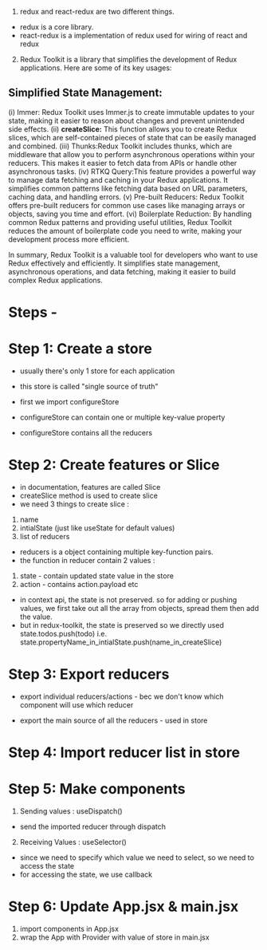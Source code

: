 1. redux and react-redux are two different things.
- redux is a core library.
- react-redux is a implementation of redux used for wiring of react and redux

2. Redux Toolkit is a library that simplifies the development of Redux applications. 
Here are some of its key usages:
## Simplified State Management:
(i) Immer: Redux Toolkit uses Immer.js to create immutable updates to your state, making it easier to reason about changes and prevent unintended side effects.
(ii) **createSlice:** This function allows you to create Redux slices, which are self-contained pieces of state that can be easily managed and combined.
(iii) Thunks:Redux Toolkit includes thunks, which are middleware that allow you to perform asynchronous operations within your reducers. This makes it easier to fetch data from APIs or handle other asynchronous tasks.
(iv) RTKQ Query:This feature provides a powerful way to manage data fetching and caching in your Redux applications. It simplifies common patterns like fetching data based on URL parameters, caching data, and handling errors.
(v) Pre-built Reducers: Redux Toolkit offers pre-built reducers for common use cases like managing arrays or objects, saving you time and effort.
(vi) Boilerplate Reduction: By handling common Redux patterns and providing useful utilities, Redux Toolkit reduces the amount of boilerplate code you need to write, making your development process more efficient.

In summary, Redux Toolkit is a valuable tool for developers who want to use Redux effectively and efficiently. It simplifies state management, asynchronous operations, and data fetching, making it easier to build complex Redux applications.

# Steps -

# Step 1: Create a store
- usually there's only 1 store for each application
- this store is called "single source of truth"

- first we import configureStore
- configureStore can contain one or multiple key-value property
- configureStore contains all the reducers

# Step 2: Create features or Slice
- in documentation, features are called Slice
- createSlice method is used to create slice
- we need 3 things to create slice :
1. name
2. intialState (just like useState for default values)
3. list of reducers

- reducers is a object containing multiple key-function pairs.
- the function in reducer contain 2 values :
1. state - contain updated state value in the store
2. action - contains action.payload etc

- in context api, the state is not preserved. so for adding or pushing values, we first take out all the array from objects, spread them then add the value.
- but in redux-toolkit, the state is preserved so we directly used state.todos.push(todo) i.e. state.propertyName_in_intialState.push(name_in_createSlice)

# Step 3: Export reducers
- export individual reducers/actions - bec we don't know which component will use which reducer

- export the main source of all the reducers - used in store

# Step 4: Import reducer list in store

# Step 5: Make components
1. Sending values : useDispatch()
- send the imported reducer through dispatch

2. Receiving Values : useSelector()
- since we need to specify which value we need to select, so we need to access the state
- for accessing the state, we use callback

# Step 6: Update App.jsx & main.jsx
1. import components in App.jsx
2. wrap the App with Provider with value of store in main.jsx